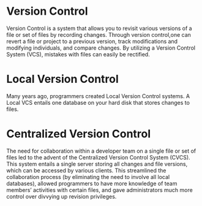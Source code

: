 # Version Control
 
  Version Control is a system that allows you to revisit various versions of a file or set of files by recording changes. Through version control,one can revert a file or project to a previous version, track modifications and modifying individuals, and compare changes. By utilizing a Version Control System (VCS), mistakes with files can easily be rectified.

# Local Version Control
  
  Many years ago, programmers created Local Version Control systems. A Local VCS entails one database on your hard disk that stores changes to files.

 # Centralized Version Control

  The need for collaboration within a developer team on a single file or set of files led to the advent of the Centralized Version Control System (CVCS). This system entails a single server storing all changes and file versions, which can be accessed by various clients. This streamlined the collaboration process (by eliminating the need to involve all local databases), allowed programmers to have more knowledge of team members’ activities with certain files, and gave administrators much more control over divvying up revision privileges.
